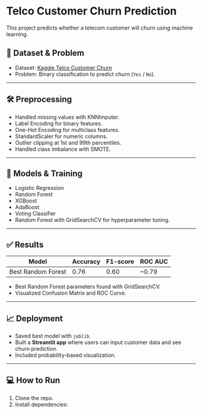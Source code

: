 # Telco Customer Churn Prediction

This project predicts whether a telecom customer will churn using machine learning.

## 📌 Dataset & Problem
- Dataset: [Kaggle Telco Customer Churn](https://www.kaggle.com/datasets/blastchar/telco-customer-churn)
- Problem: Binary classification to predict churn (`Yes` / `No`).

---

## 🛠️ Preprocessing
- Handled missing values with KNNImputer.
- Label Encoding for binary features.
- One-Hot Encoding for multiclass features.
- StandardScaler for numeric columns.
- Outlier clipping at 1st and 99th percentiles.
- Handled class imbalance with SMOTE.

---

## 🤖 Models & Training
- Logistic Regression
- Random Forest
- XGBoost
- AdaBoost
- Voting Classifier
- Random Forest with GridSearchCV for hyperparameter tuning.

---

## ✅ Results
| Model              | Accuracy | F1-score | ROC AUC |
|---------------------|---------|----------|---------|
| Best Random Forest  | 0.76    | 0.60     | ~0.79   |

- Best Random Forest parameters found with GridSearchCV.
- Visualized Confusion Matrix and ROC Curve.

---

## 📈 Deployment
- Saved best model with `joblib`.
- Built a **Streamlit app** where users can input customer data and see churn prediction.
- Included probability-based visualization.

---

## 💻 How to Run
1. Clone the repo.
2. Install dependencies:

